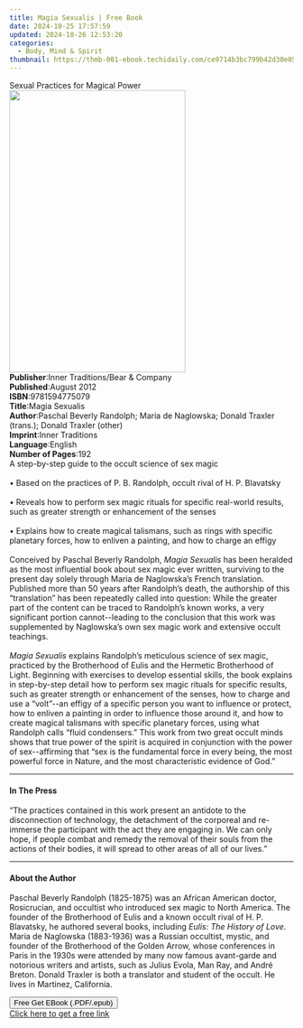```yaml
---
title: Magia Sexualis | Free Book
date: 2024-10-25 17:57:59
updated: 2024-10-26 12:53:20
categories:
  - Body, Mind & Spirit
thumbnail: https://thmb-001-ebook.techidaily.com/ce9714b3bc799b42d30e05d29deb17f04442a7f0873f2d1dc130c9aab06c35ac.jpg
---
```

<main id="book-container">
  <div class="flex flex-col">
    <div class="book-brief flex-1 py-6 px-4 sm:p-6 md:py-10 md:px-8">
      <!-- brief-->
      <div class="book-brief-main">Sexual Practices for Magical Power</div>
    </div>
    <div
      class="book-meta-info flex-1 grid gap-4 col-start-1 col-end-3 row-start-1 sm:mb-6 sm:grid-cols-4 lg:gap-6 lg:col-start-2 lg:row-end-6 lg:row-span-6 lg:mb-0"
    >
      <div
        class="book-meta-info-left place-content-center mt-4 p-4 text-sm leading-6 col-start-2 col-span-2 dark:text-slate-400"
      >
        <img
          class="w-full h-500 object-cover rounded-lg sm:h-255 sm:col-span-2 lg:col-span-full"
          src="https://img-001-ebook.techidaily.com/5bcc4232f59ec3d688c479d4dcd1f099392ebfc978702b22c5e0b00fa13c45cc.jpg"
          alt=""
          width="312"
          height="500"
        />
      </div>
      <div
        class="book-meta-info-right mt-2 col-start-1 row-start-2 col-span-3 self-center"
      >
        <!-- meta data  -->
        <div class="flex flex-col px-4 md:px-8">
          <div class="flex-1">
            <strong>Publisher</strong>:<span class="px-2"
              >Inner Traditions/Bear &amp; Company</span
            >
          </div>
          <div class="flex-1">
            <strong>Published</strong>:<span class="px-2">August 2012</span>
          </div>
          <div class="flex-1">
            <strong>ISBN</strong>:<span class="px-2">9781594775079</span>
          </div>
          <div class="flex-1">
            <strong>Title</strong>:<span class="px-2">Magia Sexualis</span>
          </div>
          <div class="flex-1">
            <strong>Author</strong>:<span class="px-2"
              >Paschal Beverly Randolph; Maria de Naglowska; Donald Traxler
              (trans.); Donald Traxler (other)</span
            >
          </div>
          <div class="flex-1">
            <strong>Imprint</strong>:<span class="px-2">Inner Traditions</span>
          </div>
          <div class="flex-1">
            <strong>Language</strong>:<span class="px-2">English</span>
          </div>
          <div class="flex-1">
            <strong>Number of Pages</strong>:<span class="px-2">192</span>
          </div>
        </div>
      </div>
    </div>
    <div class="book-description flex-1 py-6 px-4 sm:p-6 md:py-10 md:px-8">
      <div class="book-description-main">
        <div accordion-content="" id="description">
          A step-by-step guide to the occult science of sex magic <br />
          <br />• Based on the practices of P. B. Randolph, occult rival of H.
          P. Blavatsky <br />
          <br />• Reveals how to perform sex magic rituals for specific
          real-world results, such as greater strength or enhancement of the
          senses <br />
          <br />• Explains how to create magical talismans, such as rings with
          specific planetary forces, how to enliven a painting, and how to
          charge an effigy <br />
          <br />Conceived by Paschal Beverly Randolph, <i>Magia Sexualis</i> has
          been heralded as the most influential book about sex magic ever
          written, surviving to the present day solely through Maria de
          Naglowska’s French translation. Published more than 50 years after
          Randolph’s death, the authorship of this “translation” has been
          repeatedly called into question: While the greater part of the content
          can be traced to Randolph’s known works, a very significant portion
          cannot--leading to the conclusion that this work was supplemented by
          Naglowska’s own sex magic work and extensive occult teachings. <br />
          <br /><i>Magia Sexualis</i> explains Randolph’s meticulous science of
          sex magic, practiced by the Brotherhood of Eulis and the Hermetic
          Brotherhood of Light. Beginning with exercises to develop essential
          skills, the book explains in step-by-step detail how to perform sex
          magic rituals for specific results, such as greater strength or
          enhancement of the senses, how to charge and use a “volt”--an effigy
          of a specific person you want to influence or protect, how to enliven
          a painting in order to influence those around it, and how to create
          magical talismans with specific planetary forces, using what Randolph
          calls “fluid condensers.” This work from two great occult minds shows
          that true power of the spirit is acquired in conjunction with the
          power of sex--affirming that “sex is the fundamental force in every
          being, the most powerful force in Nature, and the most characteristic
          evidence of God.”
        </div>
        <div class="accordion-fader"></div>
      </div>
    </div>
    <div class="book-excerpts flex-1 py-6 px-4 sm:p-6 md:py-10 md:px-8">
      <!-- excerpts-->
      <div class="book-excerpts-main">
        <hr />
        <h4 class="placeholder placeholder-heading">
          <span>In The Press</span>
        </h4>
        <p>
          “The practices contained in this work present an antidote to the
          disconnection of technology, the detachment of the corporeal and
          re-immerse the participant with the act they are engaging in. We can
          only hope, if people combat and remedy the removal of their souls from
          the actions of their bodies, it will spread to other areas of all of
          our lives.”
        </p>
      </div>
    </div>
    <div class="book-about-author flex-1 py-6 px-4 sm:p-6 md:py-10 md:px-8">
      <!-- about author-->
      <div class="book-main-author-main">
        <hr />
        <h4 class="placeholder placeholder-heading">
          <span>About the Author</span>
        </h4>
        <p>
          Paschal Beverly Randolph (1825-1875) was an African American doctor,
          Rosicrucian, and occultist who introduced sex magic to North America.
          The founder of the Brotherhood of Eulis and a known occult rival of H.
          P. Blavatsky, he authored several books, including
          <i>Eulis: The History of Love</i>. Maria de Naglowska (1883-1936) was
          a Russian occultist, mystic, and founder of the Brotherhood of the
          Golden Arrow, whose conferences in Paris in the 1930s were attended by
          many now famous avant-garde and notorious writers and artists, such as
          Julius Evola, Man Ray, and André Breton. Donald Traxler is both a
          translator and student of the occult. He lives in Martinez,
          California.
        </p>
      </div>
    </div>
    <div class="book-free-get flex-1 py-6 px-4 sm:p-6 md:py-10 md:px-8">
      <button
        id="btn-free-get"
        class="bg-blue-500 hover:bg-blue-700 text-white font-bold py-2 px-4 rounded"
      >
        Free Get EBook (.PDF/.epub)
      </button>
      <div id="countdown-display" class="px-2 text-lg mt-2"></div>
      <a
        id="free-link"
        class="hidden bg-blue-500 hover:bg-blue-700 text-white font-bold py-2 px-4 rounded"
        href="https://www.ebooks.com/en-us/book/95782248/magia-sexualis/paschal-beverly-randolph/"
        target="_blank"
        >Click here to get a free link</a
      >
    </div>
    <script>
      let countdownTime = 0;
      let countdownInterval = null;
      document
        .getElementById('btn-free-get')
        .addEventListener('click', startCountdown);
      function startCountdown() {
        countdownTime = new Date().getTime() + 60000 * 3;
        countdownInterval = setInterval(updateCountdown, 1000);
        document.getElementById('btn-free-get').disabled = true;
        document
          .getElementById('btn-free-get')
          .classList.add('bg-gray-500', 'cursor-not-allowed');
      }
      function updateCountdown() {
        let currentTime = new Date().getTime();
        let timeLeft = countdownTime - currentTime;
        let secondsLeft = Math.floor(timeLeft / 1000);
        document.getElementById('countdown-display').innerHTML =
          `Remaining time: ${secondsLeft} seconds.`;
        if (secondsLeft <= 0) {
          clearInterval(countdownInterval);
          document.getElementById('btn-free-get').classList.add('hidden');
          document.getElementById('free-link').classList.remove('hidden');
          document.getElementById('countdown-display').innerHTML = '';
        }
      }
    </script>
  </div>
</main>
